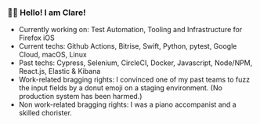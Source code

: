 ### 👋🏼 Hello! I am Clare!
* Currently working on: Test Automation, Tooling and Infrastructure for Firefox iOS
* Current techs: Github Actions, Bitrise, Swift, Python, pytest, Google Cloud, macOS, Linux
* Past techs: Cypress, Selenium, CircleCI, Docker, Javascript, Node/NPM, React.js, Elastic & Kibana
* Work-related bragging rights: I convinced one of my past teams to fuzz the input fields by a donut emoji on a staging environment. (No production system has been harmed.)
* Non work-related bragging rights: I was a piano accompanist and a skilled chorister.

<!--
**clarmso/clarmso** is a ✨ _special_ ✨ repository because its `README.md` (this file) appears on your GitHub profile.

Here are some ideas to get you started:

- 🔭 I’m currently working on ...
- 🌱 I’m currently learning ...
- 👯 I’m looking to collaborate on ...
- 🤔 I’m looking for help with ...
- 💬 Ask me about ...
- 📫 How to reach me: ...
- 😄 Pronouns: ...
- ⚡ Fun fact: ...
-->
